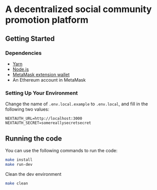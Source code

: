 # A decentralized social community promotion platform



## Getting Started

### Dependencies 

- [Yarn](https://classic.yarnpkg.com/en/docs/install)
- [Node.js](https://nodejs.org/en/)
- [MetaMask extension wallet](https://metamask.io/)
- An Ethereum account in MetaMask

### Setting Up Your Environment

Change the name of `.env.local.example` to `.env.local`, and fill in the following two values:

```
NEXTAUTH_URL=http://localhost:3000
NEXTAUTH_SECRET=somereallysecretsecret
```
## Running the code

You can use the following commands to run the code:

```bash
make install
make run-dev
```

Clean the dev environment

```bash
make clean
```
